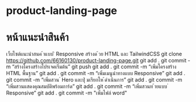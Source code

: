 # product-landing-page
# หน้าแนะนําสินค้า
เว็บไซต์แนะนําสนค ้าแบบ ิ Responsive สร้างด ้วย HTML และ TailwindCSS
git clone https://github.com/66160130/product-landing-page.git
git add .
git commit -m “สร้างโครงสร้างโปรเจคเริ่มต้น”
git push
git add .
git commit -m “เพิ่มโครงสร้าง HTML พื้นฐาน”
git add .
git commit -m “เพิ่มเมนูนำทางแบบ Responsive”
git add .
git commit -m “เพิ่มสวน ่ Hero และปุ่ มเรียกให ้ดําเนินการ”
git add .
git commit -m “เพิ่มสวนแสดงคุณสมบัติพร้อมการ์ด”
git add .
git commit -m “เพิ่มสวนท ้ายแบบ ่ Responsive”
git add .
git commit -m "เพิ่มไฟล์ word"
